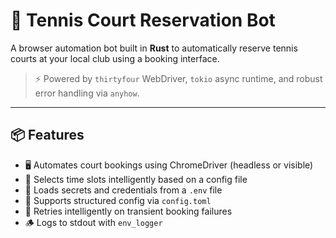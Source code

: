 # 🏸 Tennis Court Reservation Bot

A browser automation bot built in **Rust** to automatically reserve tennis courts at your local club using a booking interface.

> ⚡️ Powered by `thirtyfour` WebDriver, `tokio` async runtime, and robust error handling via `anyhow`.

---

## 📦 Features

- 🖥 Automates court bookings using ChromeDriver (headless or visible)
- 📅 Selects time slots intelligently based on a config file
- 🔐 Loads secrets and credentials from a `.env` file
- 📄 Supports structured config via `config.toml`
- 🔁 Retries intelligently on transient booking failures
- 🪵 Logs to stdout with `env_logger`
